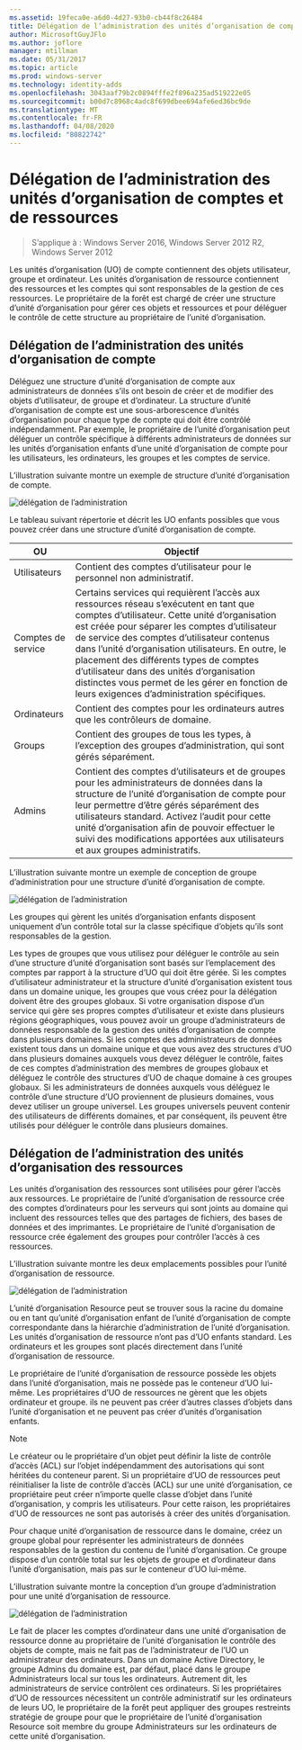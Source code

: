 ```yaml
---
ms.assetid: 19feca0e-a6d0-4d27-93b0-cb44f8c26484
title: Délégation de l’administration des unités d’organisation de comptes et de ressources
author: MicrosoftGuyJFlo
ms.author: joflore
manager: mtillman
ms.date: 05/31/2017
ms.topic: article
ms.prod: windows-server
ms.technology: identity-adds
ms.openlocfilehash: 3043aaf79b2c0894fffe2f896a235ad519222e05
ms.sourcegitcommit: b00d7c8968c4adc8f699dbee694afe6ed36bc9de
ms.translationtype: MT
ms.contentlocale: fr-FR
ms.lasthandoff: 04/08/2020
ms.locfileid: "80822742"
---
```

# <a name="delegating-administration-of-account-ous-and-resource-ous"></a>Délégation de l’administration des unités d’organisation de comptes et de ressources

>S’applique à : Windows Server 2016, Windows Server 2012 R2, Windows Server 2012

Les unités d’organisation (UO) de compte contiennent des objets utilisateur, groupe et ordinateur. Les unités d’organisation de ressource contiennent des ressources et les comptes qui sont responsables de la gestion de ces ressources. Le propriétaire de la forêt est chargé de créer une structure d’unité d’organisation pour gérer ces objets et ressources et pour déléguer le contrôle de cette structure au propriétaire de l’unité d’organisation.  
  
## <a name="delegating-administration-of-account-ous"></a>Délégation de l’administration des unités d’organisation de compte  
Déléguez une structure d’unité d’organisation de compte aux administrateurs de données s’ils ont besoin de créer et de modifier des objets d’utilisateur, de groupe et d’ordinateur. La structure d’unité d’organisation de compte est une sous-arborescence d’unités d’organisation pour chaque type de compte qui doit être contrôlé indépendamment. Par exemple, le propriétaire de l’unité d’organisation peut déléguer un contrôle spécifique à différents administrateurs de données sur les unités d’organisation enfants d’une unité d’organisation de compte pour les utilisateurs, les ordinateurs, les groupes et les comptes de service.  
  
L’illustration suivante montre un exemple de structure d’unité d’organisation de compte.  
  
![délégation de l’administration](media/Delegating-Administration-of-Account-OUs-and-Resource-OUs/66d38fbe-e8eb-42d7-abab-9526243bf6d9.gif)  
  
Le tableau suivant répertorie et décrit les UO enfants possibles que vous pouvez créer dans une structure d’unité d’organisation de compte.  
  
|OU|Objectif|  
|------|-----------|  
|Utilisateurs|Contient des comptes d’utilisateur pour le personnel non administratif.|  
|Comptes de service|Certains services qui requièrent l’accès aux ressources réseau s’exécutent en tant que comptes d’utilisateur. Cette unité d’organisation est créée pour séparer les comptes d’utilisateur de service des comptes d’utilisateur contenus dans l’unité d’organisation utilisateurs. En outre, le placement des différents types de comptes d’utilisateur dans des unités d’organisation distinctes vous permet de les gérer en fonction de leurs exigences d’administration spécifiques.|  
|Ordinateurs|Contient des comptes pour les ordinateurs autres que les contrôleurs de domaine.|  
|Groups|Contient des groupes de tous les types, à l’exception des groupes d’administration, qui sont gérés séparément.|  
|Admins|Contient des comptes d’utilisateurs et de groupes pour les administrateurs de données dans la structure de l’unité d’organisation de compte pour leur permettre d’être gérés séparément des utilisateurs standard. Activez l’audit pour cette unité d’organisation afin de pouvoir effectuer le suivi des modifications apportées aux utilisateurs et aux groupes administratifs.|  
  
L’illustration suivante montre un exemple de conception de groupe d’administration pour une structure d’unité d’organisation de compte.  
  
![délégation de l’administration](media/Delegating-Administration-of-Account-OUs-and-Resource-OUs/be2cd2d2-6956-429c-a53a-369e6fe40b2b.gif)  
  
Les groupes qui gèrent les unités d’organisation enfants disposent uniquement d’un contrôle total sur la classe spécifique d’objets qu’ils sont responsables de la gestion.  
  
Les types de groupes que vous utilisez pour déléguer le contrôle au sein d’une structure d’unité d’organisation sont basés sur l’emplacement des comptes par rapport à la structure d’UO qui doit être gérée. Si les comptes d’utilisateur administrateur et la structure d’unité d’organisation existent tous dans un domaine unique, les groupes que vous créez pour la délégation doivent être des groupes globaux. Si votre organisation dispose d’un service qui gère ses propres comptes d’utilisateur et existe dans plusieurs régions géographiques, vous pouvez avoir un groupe d’administrateurs de données responsable de la gestion des unités d’organisation de compte dans plusieurs domaines. Si les comptes des administrateurs de données existent tous dans un domaine unique et que vous avez des structures d’UO dans plusieurs domaines auxquels vous devez déléguer le contrôle, faites de ces comptes d’administration des membres de groupes globaux et déléguez le contrôle des structures d’UO de chaque domaine à ces groupes globaux. Si les administrateurs de données auxquels vous déléguez le contrôle d’une structure d’UO proviennent de plusieurs domaines, vous devez utiliser un groupe universel. Les groupes universels peuvent contenir des utilisateurs de différents domaines, et par conséquent, ils peuvent être utilisés pour déléguer le contrôle dans plusieurs domaines.  
  
## <a name="delegating-administration-of-resource-ous"></a>Délégation de l’administration des unités d’organisation des ressources  
Les unités d’organisation des ressources sont utilisées pour gérer l’accès aux ressources. Le propriétaire de l’unité d’organisation de ressource crée des comptes d’ordinateurs pour les serveurs qui sont joints au domaine qui incluent des ressources telles que des partages de fichiers, des bases de données et des imprimantes. Le propriétaire de l’unité d’organisation de ressource crée également des groupes pour contrôler l’accès à ces ressources.  
  
L’illustration suivante montre les deux emplacements possibles pour l’unité d’organisation de ressource.  
  
![délégation de l’administration](media/Delegating-Administration-of-Account-OUs-and-Resource-OUs/6667a5ce-34d6-48a9-9974-b823ba70e2af.gif)  
  
L’unité d’organisation Resource peut se trouver sous la racine du domaine ou en tant qu’unité d’organisation enfant de l’unité d’organisation de compte correspondante dans la hiérarchie d’administration de l’unité d’organisation. Les unités d’organisation de ressource n’ont pas d’UO enfants standard. Les ordinateurs et les groupes sont placés directement dans l’unité d’organisation de ressource.  
  
Le propriétaire de l’unité d’organisation de ressource possède les objets dans l’unité d’organisation, mais ne possède pas le conteneur d’UO lui-même. Les propriétaires d’UO de ressources ne gèrent que les objets ordinateur et groupe. ils ne peuvent pas créer d’autres classes d’objets dans l’unité d’organisation et ne peuvent pas créer d’unités d’organisation enfants.  
  
> [!NOTE]  
> Le créateur ou le propriétaire d’un objet peut définir la liste de contrôle d’accès (ACL) sur l’objet indépendamment des autorisations qui sont héritées du conteneur parent. Si un propriétaire d’UO de ressources peut réinitialiser la liste de contrôle d’accès (ACL) sur une unité d’organisation, ce propriétaire peut créer n’importe quelle classe d’objet dans l’unité d’organisation, y compris les utilisateurs. Pour cette raison, les propriétaires d’UO de ressources ne sont pas autorisés à créer des unités d’organisation.  
  
Pour chaque unité d’organisation de ressource dans le domaine, créez un groupe global pour représenter les administrateurs de données responsables de la gestion du contenu de l’unité d’organisation. Ce groupe dispose d’un contrôle total sur les objets de groupe et d’ordinateur dans l’unité d’organisation, mais pas sur le conteneur d’UO lui-même.  
  
L’illustration suivante montre la conception d’un groupe d’administration pour une unité d’organisation de ressource.  
  
![délégation de l’administration](media/Delegating-Administration-of-Account-OUs-and-Resource-OUs/8a3f7714-a3bf-43f7-b999-6070543248b0.gif)  
  
Le fait de placer les comptes d’ordinateur dans une unité d’organisation de ressource donne au propriétaire de l’unité d’organisation le contrôle des objets de compte, mais ne fait pas de l’administrateur de l’UO un administrateur des ordinateurs. Dans un domaine Active Directory, le groupe Admins du domaine est, par défaut, placé dans le groupe Administrateurs local sur tous les ordinateurs. Autrement dit, les administrateurs de service contrôlent ces ordinateurs. Si les propriétaires d’UO de ressources nécessitent un contrôle administratif sur les ordinateurs de leurs UO, le propriétaire de la forêt peut appliquer des groupes restreints stratégie de groupe pour que le propriétaire de l’unité d’organisation Resource soit membre du groupe Administrateurs sur les ordinateurs de cette unité d’organisation.  
  


